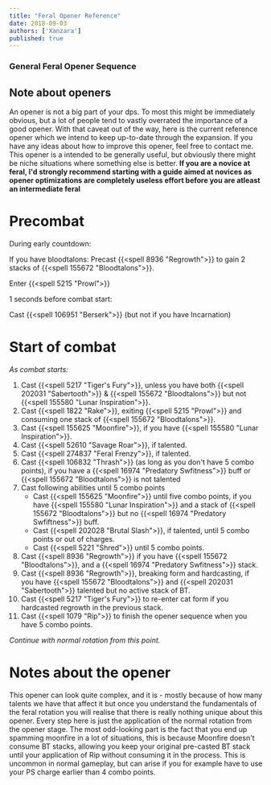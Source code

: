 ```yaml
---
title: "Feral Opener Reference"
date: 2018-09-03
authors: ['Xanzara']
published: true
---
```


### General Feral Opener Sequence

## Note about openers
An opener is not a big part of your dps. To most this might be immediately obvious, but a lot of people tend to vastly overrated the importance of a good opener. With that caveat out of the way, here is the current reference opener which we intend to keep up-to-date through the expansion. If you have any ideas about how to improve this opener, feel free to contact me. This opener is a intended to be generally useful, but obviously there might be niche situations where something else is better.
**If you are a novice at feral, I'd strongly recommend starting with a guide aimed at novices as opener optimizations are completely useless effort before you are atleast an intermediate feral**

# Precombat
During early countdown:

If you have bloodtalons: Precast {{<spell 8936 "Regrowth">}} to gain 2 stacks of {{<spell 155672 "Bloodtalons">}}.
 
Enter {{<spell 5215 "Prowl">}}
 
1 seconds before combat start:

Cast {{<spell 106951 "Berserk">}} (but not if you have Incarnation)

# Start of combat
*As combat starts:*

1. Cast {{<spell 5217 "Tiger's Fury">}}, unless you have both {{<spell 202031 "Sabertooth">}} & {{<spell 155672 "Bloodtalons">}} but not {{<spell 155580 "Lunar Inspiration">}}.
2. Cast {{<spell 1822 "Rake">}}, exiting {{<spell 5215 "Prowl">}} and consuming one stack of {{<spell 155672 "Bloodtalons">}}.
3. Cast {{<spell 155625 "Moonfire">}}, if you have {{<spell 155580 "Lunar Inspiration">}}.
4. Cast {{<spell 52610 "Savage Roar">}}, if talented.
5. Cast {{<spell 274837 "Feral Frenzy">}}, if talented.
6. Cast {{<spell 106832 "Thrash">}} (as long as you don't have 5 combo points), if you have a {{<spell 16974 "Predatory Swfitness">}} buff or {{<spell 155672 "Bloodtalons">}} is not talented
7. Cast following abilities until 5 combo points
   * Cast {{<spell 155625 "Moonfire">}} until five combo points, if you have {{<spell 155580 "Lunar Inspiration">}} and a stack of {{<spell 155672 "Bloodtalons">}} but no {{<spell 16974 "Predatory Swfiftness">}} buff.
   * Cast {{<spell 202028 "Brutal Slash">}}, if talented, until 5 combo points or out of charges.
   * Cast {{<spell 5221 "Shred">}} until 5 combo points.
8. Cast {{<spell 8936 "Regrowth">}} if you have {{<spell 155672 "Bloodtalons">}}, and a {{<spell 16974 "Predatory Swfitness">}} stack.
9. Cast {{<spell 8936 "Regrowth">}}, breaking form and hardcasting, if you have {{<spell 155672 "Bloodtalons">}} and {{<spell 202031 "Sabertooth">}} talented but no active stack of BT.
10. Cast {{<spell 5217 "Tiger's Fury">}} to re-enter cat form if you hardcasted regrowth in the previous stack.
11. Cast {{<spell 1079 "Rip">}} to finish the opener sequence when you have 5 combo points.

*Continue with normal rotation from this point.*

# Notes about the opener
This opener can look quite complex, and it is - mostly because of how many talents we have that affect it but once you understand the fundamentals of the feral rotation you will realise that there is really nothing unique about this opener. Every step here is just the application of the normal rotation from the opener stage. The most odd-looking part is the fact that you end up spamming moonfire in a lot of situations, this is because Moonfire doesn't consume BT stacks, allowing you keep your original pre-casted BT stack until your application of Rip without consuming it in the process. This is uncommon in normal gameplay, but can arise if you for example have to use your PS charge earlier than 4 combo points.
